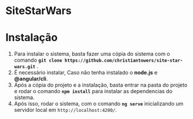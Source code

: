 # SiteStarWars

# Instalação
1. Para instalar o sistema, basta fazer uma cópia do sistema com o comando __`git clone https://github.com/christiantowers/site-star-wars.git`__ .
2. É necessário instalar, Caso não tenha instalado o __node.js__ e __@angular/cli__.
3. Após a cópia do projeto e a instalação, basta entrar na pasta do projeto e rodar o comando __`npm install`__ para instalar as dependencias do sistema.
4. Após isso, rodar o sistema, com o comando __`ng serve`__ inicializando um servidor local em `http://localhost:4200/`. 
